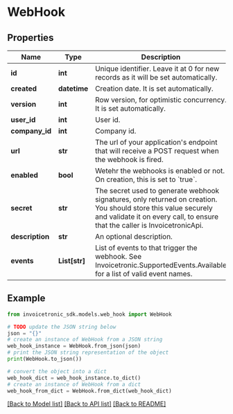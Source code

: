 # WebHook


## Properties

Name | Type | Description | Notes
------------ | ------------- | ------------- | -------------
**id** | **int** | Unique identifier. Leave it at 0 for new records as it will be set automatically. | [optional] 
**created** | **datetime** | Creation date. It is set automatically. | [optional] 
**version** | **int** | Row version, for optimistic concurrency. It is set automatically. | [optional] 
**user_id** | **int** | User id. | [optional] 
**company_id** | **int** | Company id. | [optional] 
**url** | **str** | The url of your application&#39;s endpoint that will receive a POST request when the webhook is fired. | [optional] 
**enabled** | **bool** | Wetehr the webhooks is enabled or not. On creation, this is set to &#x60;true&#x60;. | [optional] 
**secret** | **str** | The secret used to generate webhook signatures, only returned on creation. You should store this value securely and validate it on every call, to ensure that the caller is InvoicetronicApi. | [optional] 
**description** | **str** | An optional description. | [optional] 
**events** | **List[str]** | List of events to that trigger the webhook.  See Invoicetronic.SupportedEvents.Available for a list of valid event names. | [optional] 

## Example

```python
from invoicetronic_sdk.models.web_hook import WebHook

# TODO update the JSON string below
json = "{}"
# create an instance of WebHook from a JSON string
web_hook_instance = WebHook.from_json(json)
# print the JSON string representation of the object
print(WebHook.to_json())

# convert the object into a dict
web_hook_dict = web_hook_instance.to_dict()
# create an instance of WebHook from a dict
web_hook_from_dict = WebHook.from_dict(web_hook_dict)
```
[[Back to Model list]](../README.md#documentation-for-models) [[Back to API list]](../README.md#documentation-for-api-endpoints) [[Back to README]](../README.md)


